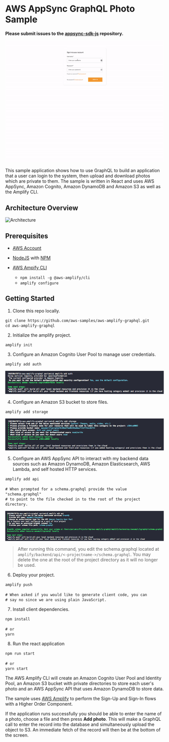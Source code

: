 # AWS AppSync GraphQL Photo Sample

**Please submit issues to the [appsync-sdk-js](https://github.com/awslabs/aws-mobile-appsync-sdk-js/issues) repository.**

![Demo](public/demo.gif)

This sample application shows how to use GraphQL to build an application that a user can login to the system, then upload and download photos which are private to them. The sample is written in React and uses AWS AppSync, Amazon Cognito, Amazon DynamoDB and Amazon S3 as well as the Amplify CLI.

## Architecture Overview

![Architecture](public/architecture_diagram.png)

## Prerequisites
+ [AWS Account](https://aws.amazon.com/mobile/details/)

+ [NodeJS](https://nodejs.org/en/download/) with [NPM](https://docs.npmjs.com/getting-started/installing-node)

+ [AWS Ampify CLI](https://aws-amplify.github.io/)
  - `npm install -g @aws-amplify/cli`
  - `amplify configure` 

## Getting Started

1. Clone this repo locally.

```
git clone https://github.com/aws-samples/aws-amplify-graphql.git
cd aws-amplify-graphql
```

2. Initialize the amplify project.

```
amplify init
```

3. Configure an Amazon Cognito User Pool to manage user credentials.

```
amplify add auth
```

![Architecture](public/amplify-add-auth.png)

4. Configure an Amazon S3 bucket to store files.

```
amplify add storage
```

![Architecture](public/amplify-add-storage.png)

5. Configure an AWS AppSync API to interact with my backend data sources such as Amazon DynamoDB, Amazon Elasticsearch, AWS Lambda, and self hosted HTTP services. 

```
amplify add api

# When prompted for a schema.graphql provide the value "schema.graphql"
# to point to the file checked in to the root of the project directory.
```

![Architecture](public/amplify-add-api.png)

> After running this command, you edit the schema.graphql located at `amplify/backend/api/<-projectname->/schema.graphql`. You may delete the one at the root of the project directory as it will no longer be used.

6. Deploy your project.

```
amplify push

# When asked if you would like to generate client code, you can
# say no since we are using plain JavaScript.
```

7. Install client dependencies.

```
npm install

# or
yarn
```

8. Run the react application

```
npm run start

# or
yarn start
```

The AWS Amplify CLI will create an Amazon Cognito User Pool and Identity Pool, an Amazon S3 bucket with private directories to store each user's photo and an AWS AppSync API that uses Amazon DynamoDB to store data.

The sample uses [AWS Amplify](https://github.com/aws/aws-amplify) to perform the Sign-Up and Sign-In flows with a Higher Order Component.

If the application runs successfully you should be able to enter the name of a photo, choose a file and then press **Add photo**. This will make a GraphQL call to enter the record into the database and simultaneously upload the object to S3. An immediate fetch of the record will then be at the bottom of the screen.

